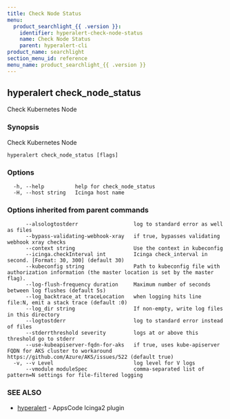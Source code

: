 ```yaml
---
title: Check Node Status
menu:
  product_searchlight_{{ .version }}:
    identifier: hyperalert-check-node-status
    name: Check Node Status
    parent: hyperalert-cli
product_name: searchlight
section_menu_id: reference
menu_name: product_searchlight_{{ .version }}
---
```

## hyperalert check_node_status

Check Kubernetes Node

### Synopsis

Check Kubernetes Node

```
hyperalert check_node_status [flags]
```

### Options

```
  -h, --help          help for check_node_status
  -H, --host string   Icinga host name
```

### Options inherited from parent commands

```
      --alsologtostderr                  log to standard error as well as files
      --bypass-validating-webhook-xray   if true, bypasses validating webhook xray checks
      --context string                   Use the context in kubeconfig
      --icinga.checkInterval int         Icinga check_interval in second. [Format: 30, 300] (default 30)
      --kubeconfig string                Path to kubeconfig file with authorization information (the master location is set by the master flag).
      --log-flush-frequency duration     Maximum number of seconds between log flushes (default 5s)
      --log_backtrace_at traceLocation   when logging hits line file:N, emit a stack trace (default :0)
      --log_dir string                   If non-empty, write log files in this directory
      --logtostderr                      log to standard error instead of files
      --stderrthreshold severity         logs at or above this threshold go to stderr
      --use-kubeapiserver-fqdn-for-aks   if true, uses kube-apiserver FQDN for AKS cluster to workaround https://github.com/Azure/AKS/issues/522 (default true)
  -v, --v Level                          log level for V logs
      --vmodule moduleSpec               comma-separated list of pattern=N settings for file-filtered logging
```

### SEE ALSO

* [hyperalert](/docs/reference/hyperalert/hyperalert.md)	 - AppsCode Icinga2 plugin


